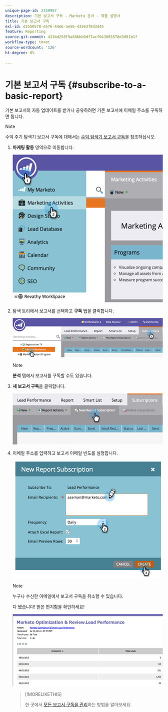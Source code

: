 ```yaml
---
unique-page-id: 2359987
description: 기본 보고서 구독 - Marketo 문서 - 제품 설명서
title: 기본 보고서 구독
exl-id: d2550578-e576-44e6-ae56-43563f8d3d45
feature: Reporting
source-git-commit: 431bd258f9a68bbb9df7acf043085578d3d91b1f
workflow-type: tm+mt
source-wordcount: '126'
ht-degree: 0%

---
```


# 기본 보고서 구독 {#subscribe-to-a-basic-report}

기본 보고서의 자동 업데이트를 받거나 공유하려면 기존 보고서에 이메일 주소를 구독하면 됩니다.

>[!NOTE]
>
>수익 주기 탐색기 보고서 구독에 대해서는 [수익 탐색기 보고서 구독](/help/marketo/product-docs/reporting/revenue-cycle-analytics/revenue-explorer/subscribe-to-a-revenue-explorer-report.md)을 참조하십시오.

1. **마케팅 활동** 영역으로 이동합니다.

   ![](assets/image2014-9-16-10-3a31-3a54.png)

1. 탐색 트리에서 보고서를 선택하고 **구독** 탭을 클릭합니다.

   ![](assets/image2014-9-16-10-3a32-3a1.png)

   >[!NOTE]
   >
   >**분석** 탭에서 보고서를 구독할 수도 있습니다.

1. **새 보고서 구독**&#x200B;을 클릭합니다.

   ![](assets/image2014-9-16-10-3a32-3a24.png)

1. 이메일 주소를 입력하고 보고서 이메일 빈도를 설정합니다.

   ![](assets/image2014-9-16-10-3a32-3a31.png)

   >[!NOTE]
   >
   >누구나 수신한 이메일에서 보고서 구독을 취소할 수 있습니다.

   다 됐습니다! 받은 편지함을 확인하세요!

   ![](assets/image2014-9-16-10-3a32-3a49.png)

   >[!MORELIKETHIS]
   >
   >한 곳에서 [모든 보고서 구독을 관리](/help/marketo/product-docs/reporting/basic-reporting/report-subscriptions/manage-report-subscriptions.md)하는 방법을 알아보세요.
